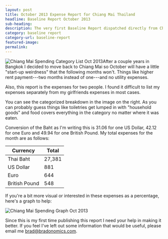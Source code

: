```yaml
---
layout: post
title: October 2013 Expense Report for Chiang Mai Thailand
headline: Baseline Report October 2013
sub-heading:
description: The very first Baseline Report dispatched directly from Chiang Mai Thailand.
category: baseline report
category-url: baseline-report
featured-image:
permalink:
---
```

<img class="alignleft" src="{{ site.url }}/images/baseline-report/Chiang-Mai-Spending-Category-List-Oct-2013.jpg" alt="Chiang Mai Spending Category List Oct 2013">After a couple years in Bangkok I decided to move back to Chiang Mai so October will have a little "start-up weirdness" that the following months won't. Things like higher rent payment---two months instead of one---and no utility expenses.

Also, this report is the expenses for two people. I found it difficult to list my expenses separately from my girlfriends expenses in most cases.

You can see the categorized breakdown in the image on the right. As you can probably guess things like toiletries get lumped in with "household goods" and food covers everything in the category no matter where it was eaten.

Conversion of the Baht as I'm writing this is 31.06 for one US Dollar, 42.12 for one Euro and 49.94 for one British Pound. My total expenses for the month are as follows:

|Currency     |Total |
|-------------|------|
|Thai Baht    |27,381|
|US Dollar    |881   |
|Euro         |644   |
|British Pound|548   |

If you're a bit more visual or interested in these expenses as a percentage, here's a graph to help:

<img class="aligncenter" src="{{ site.url }}/images/baseline-report/Chiang-Mai-Spending-Graph-Oct-2013.jpg" alt="Chiang Mai Spending Graph Oct 2013">

Since this is my first time publishing this report I need your help in making it better. If you feel I've left out some information that would be useful, please email me brad@bradonomics.com.
